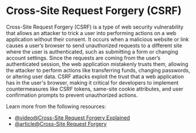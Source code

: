 # Cross-Site Request Forgery (CSRF)

Cross-Site Request Forgery (CSRF) is a type of web security vulnerability that allows an attacker to trick a user into performing actions on a web application without their consent. It occurs when a malicious website or link causes a user’s browser to send unauthorized requests to a different site where the user is authenticated, such as submitting a form or changing account settings. Since the requests are coming from the user’s authenticated session, the web application mistakenly trusts them, allowing the attacker to perform actions like transferring funds, changing passwords, or altering user data. CSRF attacks exploit the trust that a web application has in the user's browser, making it critical for developers to implement countermeasures like CSRF tokens, same-site cookie attributes, and user confirmation prompts to prevent unauthorized actions.

Learn more from the following resources:

- [@video@Cross-Site Request Forgery Explained](https://www.youtube.com/watch?v=eWEgUcHPle0)
- [@article@Cross-Site Request Forgery](https://owasp.org/www-community/attacks/csrf)